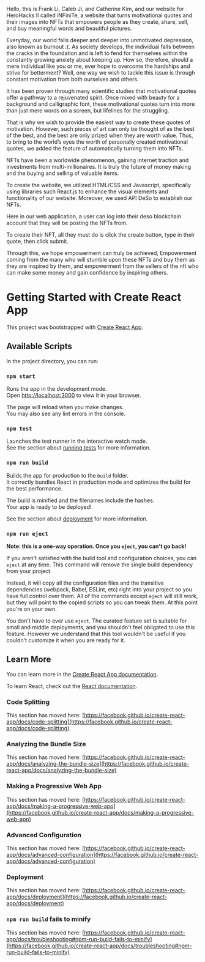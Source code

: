 Hello, this is Frank Li, Caleb Ji, and Catherine Kim, and our website for HeroHacks II called iNFiniTe, a website that turns motivational quotes and their images into NFTs that empowers people as they create, share, sell, and buy meaningful words and beautiful pictures.

Everyday, our world falls deeper and deeper into unmotivated depression, also known as burnout :(. As society develops, the individual falls between the cracks in the foundation and is left to fend for themselves within the constantly growing anxiety about keeping up. How so, therefore, should a mere individual like you or me, ever hope to overcome the hardships and strive for betterment? Well, one way we wish to tackle this issue is through constant motivation from both ourselves and others.

It has been proven through many scientific studies that motivational quotes offer a pathway to a rejuvenated spirit. Once mixed with beauty for a background and calligraphic font, these motivational quotes turn into more than just mere words on a screen, but lifelines for the struggling. 

That is why we wish to provide the easiest way to create these quotes of motivation. However, such pieces of art can only be thought of as the best of the best, and the best are only prized when they are worth value. Thus, to bring to the world’s eyes the worth of personally created motivational quotes, we added the feature of automatically turning them into NFTs. 

NFTs have been a worldwide phenomenon, gaining internet traction and investments from multi-millionaires. It is truly the future of money making and the buying and selling of valuable items. 

To create the website, we utilized HTML/CSS and Javascript, specifically using libraries such React.js to enhance the visual elements and functionality of our website. Moreover, we used API DeSo to establish our NFTs. 

Here in our web application, a user can log into their deso blockchain account that they will be posting the NFTs from. 

To create their NFT, all they must do is click the create button, type in their quote, then click submit.

Through this, we hope empowerment can truly be achieved, Empowerment coming from the many who will stumble upon these NFTs and buy them as they are inspired by them, and empowerment from the sellers of the nft who can make some money and gain confidence by inspiring others. 



# Getting Started with Create React App

This project was bootstrapped with [Create React App](https://github.com/facebook/create-react-app).

## Available Scripts

In the project directory, you can run:

### `npm start`

Runs the app in the development mode.\
Open [http://localhost:3000](http://localhost:3000) to view it in your browser.

The page will reload when you make changes.\
You may also see any lint errors in the console.

### `npm test`

Launches the test runner in the interactive watch mode.\
See the section about [running tests](https://facebook.github.io/create-react-app/docs/running-tests) for more information.

### `npm run build`

Builds the app for production to the `build` folder.\
It correctly bundles React in production mode and optimizes the build for the best performance.

The build is minified and the filenames include the hashes.\
Your app is ready to be deployed!

See the section about [deployment](https://facebook.github.io/create-react-app/docs/deployment) for more information.

### `npm run eject`

**Note: this is a one-way operation. Once you `eject`, you can't go back!**

If you aren't satisfied with the build tool and configuration choices, you can `eject` at any time. This command will remove the single build dependency from your project.

Instead, it will copy all the configuration files and the transitive dependencies (webpack, Babel, ESLint, etc) right into your project so you have full control over them. All of the commands except `eject` will still work, but they will point to the copied scripts so you can tweak them. At this point you're on your own.

You don't have to ever use `eject`. The curated feature set is suitable for small and middle deployments, and you shouldn't feel obligated to use this feature. However we understand that this tool wouldn't be useful if you couldn't customize it when you are ready for it.

## Learn More

You can learn more in the [Create React App documentation](https://facebook.github.io/create-react-app/docs/getting-started).

To learn React, check out the [React documentation](https://reactjs.org/).

### Code Splitting

This section has moved here: [https://facebook.github.io/create-react-app/docs/code-splitting](https://facebook.github.io/create-react-app/docs/code-splitting)

### Analyzing the Bundle Size

This section has moved here: [https://facebook.github.io/create-react-app/docs/analyzing-the-bundle-size](https://facebook.github.io/create-react-app/docs/analyzing-the-bundle-size)

### Making a Progressive Web App

This section has moved here: [https://facebook.github.io/create-react-app/docs/making-a-progressive-web-app](https://facebook.github.io/create-react-app/docs/making-a-progressive-web-app)

### Advanced Configuration

This section has moved here: [https://facebook.github.io/create-react-app/docs/advanced-configuration](https://facebook.github.io/create-react-app/docs/advanced-configuration)

### Deployment

This section has moved here: [https://facebook.github.io/create-react-app/docs/deployment](https://facebook.github.io/create-react-app/docs/deployment)

### `npm run build` fails to minify

This section has moved here: [https://facebook.github.io/create-react-app/docs/troubleshooting#npm-run-build-fails-to-minify](https://facebook.github.io/create-react-app/docs/troubleshooting#npm-run-build-fails-to-minify)
